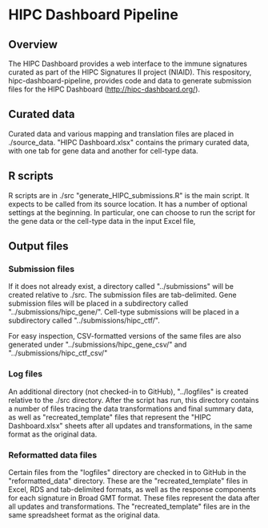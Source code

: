 # HIPC Dashboard Pipeline
## Overview
The HIPC Dashboard provides a web interface to the immune signatures curated as part of the HIPC Signatures II project (NIAID).
This respository, hipc-dashboard-pipeline, provides code and data to generate submission files for the HIPC Dashboard (http://hipc-dashboard.org/).

## Curated data
Curated data and various mapping and translation files are placed in ./source_data.
"HIPC Dashboard.xlsx" contains the primary curated data, with one tab for gene data and another for cell-type data.

## R scripts
R scripts are in ./src
"generate_HIPC_submissions.R" is the main script.  It expects to be called from its source location.
It has a number of optional settings at the beginning.  In particular, one can choose to run the script for the gene data or the cell-type data in the input Excel file, 

## Output files
### Submission files
If it does not already exist, a directory called "../submissions" will be created relative to ./src.
The submission files are tab-delimited.
Gene submission files will be placed in a subdirectory called "../submissions/hipc_gene/".
Cell-type submissions will be placed in a subdirectory called "../submissions/hipc_ctf/".

For easy inspection, CSV-formatted versions of the same files are also generated under "../submissions/hipc_gene_csv/" and "../submissions/hipc_ctf_csv/"

### Log files
An additional directory (not checked-in to GitHub), "../logfiles" is created relative to the ./src directory.  After the script has run, this directory contains a number of files tracing the data transformations and final summary data, as well as "recreated_template" files that represent the "HIPC Dashboard.xlsx" sheets after all updates and transformations, in the same format as the original data.

### Reformatted data files
Certain files from the "logfiles" directory are checked in to GitHub in the "reformatted_data" directory.  These are the "recreated_template" files in Excel, RDS and tab-delimited formats, as well as the response components for each signature in Broad GMT format.  These files represent the data after all updates and transformations. The "recreated_template" files are in the same spreadsheet format as the original data.



